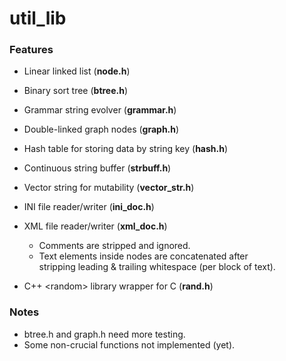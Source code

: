 
# util_lib



### Features
- Linear linked list (**node.h**)
- Binary sort tree (**btree.h**)
- Grammar string evolver (**grammar.h**)
- Double-linked graph nodes (**graph.h**)
- Hash table for storing data by string key (**hash.h**)
- Continuous string buffer (**strbuff.h**)
- Vector string for mutability (**vector_str.h**)

- INI file reader/writer (**ini_doc.h**)
- XML file reader/writer (**xml_doc.h**)
	- Comments are stripped and ignored.
	- Text elements inside nodes are concatenated after  
	stripping leading & trailing whitespace (per block of text).

- C++ &lt;random&gt; library wrapper for C (**rand.h**)

### Notes
- btree.h and graph.h need more testing.
- Some non-crucial functions not implemented (yet).

